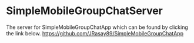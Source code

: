 # SimpleMobileGroupChatServer
 The server for SimpleMobileGroupChatApp which can be found by clicking the link below.
 https://github.com/JRasay89/SimpleMobileGroupChatApp
